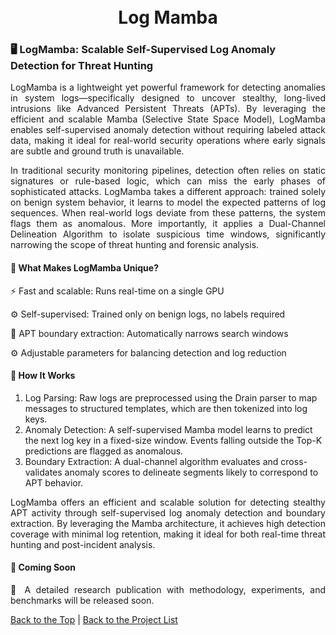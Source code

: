 <h1 align="center">
  <br />
  Log Mamba
  <br />

  ### 🖥️ LogMamba: Scalable Self-Supervised Log Anomaly Detection for Threat Hunting

<p align="justify">LogMamba is a lightweight yet powerful framework for detecting anomalies in system logs—specifically designed to uncover stealthy, long-lived intrusions like Advanced Persistent Threats (APTs). By leveraging the efficient and scalable Mamba (Selective State Space Model), LogMamba enables self-supervised anomaly detection without requiring labeled attack data, making it ideal for real-world security operations where early signals are subtle and ground truth is unavailable. </p>
<p align="justify"> 
In traditional security monitoring pipelines, detection often relies on static signatures or rule-based logic, which can miss the early phases of sophisticated attacks. LogMamba takes a different approach: trained solely on benign system behavior, it learns to model the expected patterns of log sequences. When real-world logs deviate from these patterns, the system flags them as anomalous. More importantly, it applies a Dual-Channel Delineation Algorithm to isolate suspicious time windows, significantly narrowing the scope of threat hunting and forensic analysis.</p>

 #### 🚀 What Makes LogMamba Unique?
<p align="justify"> 
⚡ Fast and scalable: Runs real-time on a single GPU</p>
<p align="justify"> 
⚙️ Self-supervised: Trained only on benign logs, no labels required</p>
<p align="justify"> 📏 APT boundary extraction: Automatically narrows search windows</p>
<p align="justify"> 
⚙️ Adjustable parameters for balancing detection and log reduction</p></p>

#### 🧠 How It Works
1. Log Parsing: Raw logs are preprocessed using the Drain parser to map messages to structured templates, which are then tokenized into log keys.
2. Anomaly Detection: A self-supervised Mamba model learns to predict the next log key in a fixed-size window. Events falling outside the Top-K predictions are flagged as anomalous.
3. Boundary Extraction: A dual-channel algorithm evaluates and cross-validates anomaly scores to delineate segments likely to correspond to APT behavior.

<p align="justify"> LogMamba offers an efficient and scalable solution for detecting stealthy APT activity through self-supervised log anomaly detection and boundary extraction. By leveraging the Mamba architecture, it achieves high detection coverage with minimal log retention, making it ideal for both real-time threat hunting and post-incident analysis.</p>

#### 📢 Coming Soon
<p align="justify"> 📄 A detailed research publication with methodology, experiments, and benchmarks will be released soon.</p>

[Back to the Top](https://github.com/ntust-im-labyrinth/labyrinth/blob/GilvyThelmaProjectM/projects/logmamba/README.md#%EF%B8%8F-logmamba-self-supervised-log-anomaly-detection-for-apt-hunting) | [Back to the Project List](https://github.com/ntust-im-labyrinth/labyrinth/tree/GilvyThelmaProjectM/projects#----projects---colorbluelab-coloryellowy-oung--colororanger-estless-colorgreenin-colorredt-hreat-colororangeh-unting)
